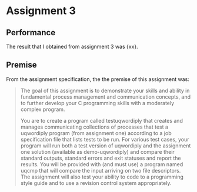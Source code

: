 # Assignment 3

## Performance

The result that I obtained from assignment 3 was {xx}.

## Premise

From the assignment specification, the the premise of this assignment was:

> The goal of this assignment is to demonstrate your skills and ability in fundamental process management and communication concepts, and to further develop your C programming skills with a moderately complex program.
>
> You are to create a program called testuqwordiply that creates and manages communicating collections of processes that test a uqwordiply program (from assignment one) according to a job specification file that lists tests to be run. For various test cases, your program will run both a test version of uqwordiply and the assignment one solution (available as demo-uqwordiply) and compare their standard outputs, standard errors and exit statuses and report the results. You will be provided with (and must use) a program named uqcmp that will compare the input arriving on two file descriptors. The assignment will also test your ability to code to a programming style guide and to use a revision control system appropriately.
